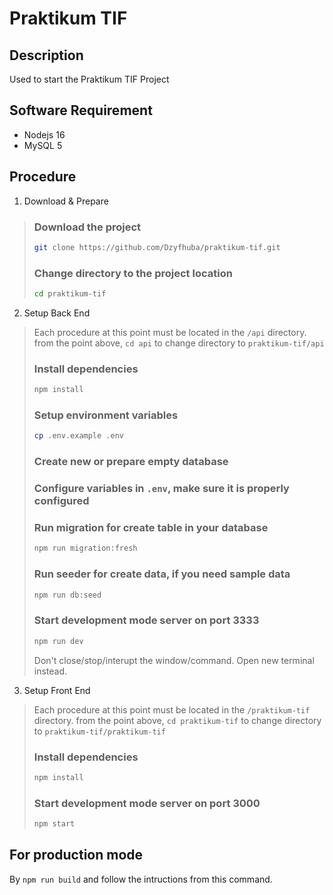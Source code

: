 # Praktikum TIF

## Description
Used to start the Praktikum TIF Project

## Software Requirement
- Nodejs 16
- MySQL 5

## Procedure
1. Download & Prepare
> ### Download the project
> ```bash
> git clone https://github.com/Dzyfhuba/praktikum-tif.git
> ```
> ### Change directory to the project location
> ```bash
> cd praktikum-tif
> ```
2. Setup Back End
> Each procedure at this point must be located in the ```/api``` directory. from the point above, ```cd api``` to change directory to ```praktikum-tif/api```
> ### Install dependencies
> ```bash
> npm install
> ```
> ### Setup environment variables
> ```bash
> cp .env.example .env
> ```
> ### Create new or prepare empty database
> ### Configure variables in ```.env```, make sure it is properly configured
> ### Run migration for create table in your database
> ```bash
> npm run migration:fresh
> ```
> ### Run seeder for create data, if you need sample data
> ```bash
> npm run db:seed
> ```
> ### Start development mode server on port 3333
> ```bash
> npm run dev
> ```
> Don't close/stop/interupt the window/command.
> Open new terminal instead.
3. Setup Front End
> Each procedure at this point must be located in the ```/praktikum-tif``` directory. from the point above, ```cd praktikum-tif``` to change directory to ```praktikum-tif/praktikum-tif```
> ### Install dependencies
> ```bash
> npm install
> ```
> ### Start development mode server on port 3000
> ```bash
> npm start
> ```

## For production mode
By ```npm run build``` and follow the intructions from this command.